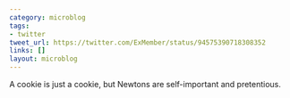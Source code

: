 ```yaml
---
category: microblog
tags:
- twitter
tweet_url: https://twitter.com/ExMember/status/94575390718308352
links: []
layout: microblog
---
```

A cookie is just a cookie, but Newtons are self-important and pretentious.
